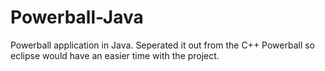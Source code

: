 Powerball-Java
==============

Powerball application in Java. Seperated it out from the C++ Powerball so eclipse would have an easier time with the project.
